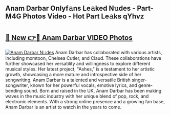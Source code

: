 ## Anam Darbar Onlyf𝚊ns Le𝚊ked N𝚞des - Part-M4G Photos Video - Hot Part Le𝚊ks qYhvz

# <h2><a href="http://ac18146.deff.icu/?id=Anam+Darbar">🔗 New 👉🔴 Anam Darbar VIDEO Photos</a></h2>

[![Anam Darbar N𝚞des](https://i.imgur.com/rIISA9y.gif)](http://ac18146.deff.icu/?id=Anam+Darbar)
Anam Darbar has collaborated with various artists, including mxmtoon, Chelsea Cutler, and Claud. These collaborations have further showcased her versatility and willingness to explore different musical styles. Her latest project, "Ashes," is a testament to her artistic growth, showcasing a more mature and introspective side of her songwriting. Anam Darbar is a talented and versatile British singer-songwriter, known for her powerful vocals, emotive lyrics, and genre-bending sound. Born and raised in the UK, Anam Darbar has been making waves in the music industry with her unique blend of pop, rock, and electronic elements. With a strong online presence and a growing fan base, Anam Darbar is an artist to watch in the years to come.
